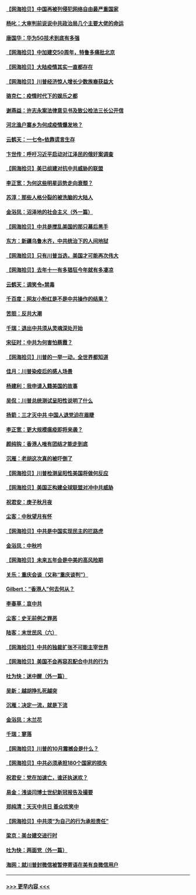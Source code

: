 #### [【网海拾贝】中国再被列侵犯网络自由最严重国家](../pages/nsc993/n12479643.md?t=10161451) 
#### [杨叱：大审判前说说中共政治局几个主要大佬的命运](../pages/nsc993/n12477527.md?t=10161451) 
#### [唐国华：华为5G技术到底有多强](../pages/nsc993/n12477483.md?t=10161451) 
#### [【网海拾贝】中加建交50周年，特鲁多痛批北京](../pages/nsc993/n12476892.md?t=10161451) 
#### [【网海拾贝】大陆疫情其实一直都存在](../pages/nsc993/n12473948.md?t=10161451) 
#### [【网海拾贝】川普经济惊人增长少数族裔获益大](../pages/nsc993/n12471565.md?t=10161451) 
#### [骆克仁：疫情时代下的娱乐之都](../pages/nsc993/n12471312.md?t=10161451) 
#### [谢燕益：许志永案法律意见书及致公检法三长公开信](../pages/nsc993/n12470870.md?t=10161451) 
#### [河北渔户寨乡为何成疫情爆发地？](../pages/nsc993/n12464936.md?t=10161451) 
#### [云鹤天：一七令▪依靠谎言生存](../pages/nsc993/n12470034.md?t=10161451) 
#### [卞世传：呼吁习近平启动对江泽民的俄奸案调查](../pages/nsc993/n12469722.md?t=10161451) 
#### [【网海拾贝】美已组建对抗中共威胁的联盟](../pages/nsc993/n12469018.md?t=10161451) 
#### [李正宽：为何这些明星运势走向衰颓？](../pages/nsc993/n12468730.md?t=10161451) 
#### [苏淳：那些人格分裂的被洗脑的大陆人](../pages/nsc993/n12467858.md?t=10161451) 
#### [金浴凤：沼泽地的社会主义（外一篇）](../pages/nsc993/n12467792.md?t=10161451) 
#### [【网海拾贝】中共是搅乱美国的那只幕后黑手](../pages/nsc993/n12467700.md?t=10161451) 
#### [东方：新疆乌鲁木齐，中共统治下的人间地狱](../pages/nsc993/n12466075.md?t=10161451) 
#### [【网海拾贝】只有川普当选，美国才可能再次伟大](../pages/nsc993/n12466013.md?t=10161451) 
#### [【网海拾贝】去年十一有多猖狂今年就有多凄凉](../pages/nsc993/n12463649.md?t=10161451) 
#### [云鹤天：调笑令▪禁毒](../pages/nsc993/n12462975.md?t=10161451) 
#### [千百度：网友小粉红是不是中共操作的结果？](../pages/nsc993/n12461025.md?t=10161451) 
#### [苦胆：反共大潮](../pages/nsc993/n12459469.md?t=10161451) 
#### [千瑞：退出中共须从灵魂深处开始](../pages/nsc993/n12459437.md?t=10161451) 
#### [宋征时：中共为何害怕蔡霞？](../pages/nsc993/n12459097.md?t=10161451) 
#### [【网海拾贝】川普的一举一动，全世界都知道](../pages/nsc993/n12458825.md?t=10161451) 
#### [佳月：川普染疫后的感人场景](../pages/nsc993/n12456994.md?t=10161451) 
#### [杨建利：我申请入籍美国的故事](../pages/nsc993/n12455635.md?t=10161451) 
#### [吴侃：川普总统测试呈阳性说明了什么](../pages/nsc993/n12451869.md?t=10161451) 
#### [扬箭：三才灭中共 中国人退党迫在眉睫](../pages/nsc993/n12451842.md?t=10161451) 
#### [李正宽：更大规模瘟疫即将来袭？](../pages/nsc993/n12451455.md?t=10161451) 
#### [颜纯钩：香港人唯有团结才能走到底](../pages/nsc993/n12450870.md?t=10161451) 
#### [沉雁：老胡这次真的被吓倒了](../pages/nsc993/n12449796.md?t=10161451) 
#### [【网海拾贝】川普检测呈阳性美国将做何反应](../pages/nsc993/n12449042.md?t=10161451) 
#### [【网海拾贝】美国正构建全球联盟对冲中共威胁](../pages/nsc993/n12446580.md?t=10161451) 
#### [祝君安：庚子秋月夜](../pages/nsc993/n12445870.md?t=10161451) 
#### [尘客：中秋望月有怀](../pages/nsc993/n12444632.md?t=10161451) 
#### [【网海拾贝】中共是中国实现民主的拦路虎](../pages/nsc993/n12443573.md?t=10161451) 
#### [金浴凤：中秋吟](../pages/nsc993/n12441773.md?t=10161451) 
#### [【网海拾贝】未来五年会是中美的高风险期](../pages/nsc993/n12440760.md?t=10161451) 
#### [关乐：重庆会谈（又称“重庆谈判”）](../pages/nsc993/n12437525.md?t=10161451) 
#### [Gilbert：“香港人”何去何从？](../pages/nsc993/n12435894.md?t=10161451) 
#### [李春草：哀中共](../pages/nsc993/n12435874.md?t=10161451) 
#### [尘客：史无前例之罪恶](../pages/nsc993/n12435762.md?t=10161451) 
#### [陆客：末世民风（六）](../pages/nsc993/n12435354.md?t=10161451) 
#### [【网海拾贝】中共的独裁扩张不可能主宰世界](../pages/nsc993/n12435151.md?t=10161451) 
#### [【网海拾贝】美国不会再容忍配合中共的行为](../pages/nsc993/n12433808.md?t=10161451) 
#### [吐为快：迷中醒（外一篇）](../pages/nsc993/n12433585.md?t=10161451) 
#### [吴新：越胡挣扎死越突](../pages/nsc993/n12433562.md?t=10161451) 
#### [沉雁：决定一流，就是下流](../pages/nsc993/n12432128.md?t=10161451) 
#### [金浴凤：木兰花](../pages/nsc993/n12432124.md?t=10161451) 
#### [千瑞：寥落](../pages/nsc993/n12432071.md?t=10161451) 
#### [【网海拾贝】川普的10月震撼会是什么？](../pages/nsc993/n12431624.md?t=10161451) 
#### [【网海拾贝】中共必须承担180个国家的损失](../pages/nsc993/n12428893.md?t=10161451) 
#### [祝君安：党在加速亡，谁还执迷欢？](../pages/nsc993/n12428652.md?t=10161451) 
#### [易金：浅谈闫博士世纪新冠报告及撮要](../pages/nsc993/n12426822.md?t=10161451) 
#### [郑纯清：天灭中共日 善众欢笑中](../pages/nsc993/n12426784.md?t=10161451) 
#### [【网海拾贝】中共须“为自己的行为承担责任”](../pages/nsc993/n12426067.md?t=10161451) 
#### [梁京：美台建交进行时](../pages/nsc993/n12424066.md?t=10161451) 
#### [吐为快：两面党（外一篇）](../pages/nsc993/n12424043.md?t=10161451) 
#### [海网：就川普封微信被暂停寄语在美有良微信用户](../pages/nsc993/n12424021.md?t=10161451) 

----
#### [ >>> 更早内容 <<< ](../indexes/nsc993-earlier.md)
